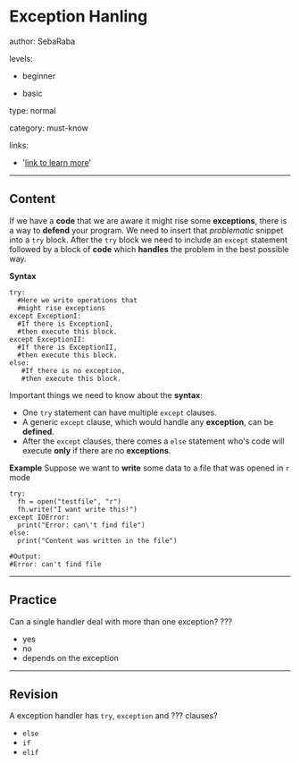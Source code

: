 # Exception Hanling
author: SebaRaba

levels:

  - beginner

  - basic

type: normal

category: must-know

links:

  - '[link to learn more](https://docs.python.org/3/tutorial/errors.html)'

---
## Content

If we have a **code** that we are aware it might rise some **exceptions**, there is a way to **defend** your program. We need to insert that *problematic* snippet into a `try` block. After the `try` block we need to include an `except` statement followed by a block of **code** which **handles** the problem in the best possible way.

**Syntax**
```
try:
  #Here we write operations that
  #might rise exceptions
except ExceptionI:
  #If there is ExceptionI,
  #then execute this block.
except ExceptionII:
  #If there is ExceptionII,
  #then execute this block.
else:
   #If there is no exception,
   #then execute this block.
```
Important things we need to know about the **syntax**:

- One `try` statement can have multiple `except` clauses.
- A generic `except` clause, which would handle any **exception**, can be **defined**.
- After the `except` clauses, there comes a `else` statement who's code will execute **only** if there are no **exceptions**.

**Example**
Suppose we want to **write** some data to a file that was opened in `r` mode
```
try:
  fh = open("testfile", "r")
  fh.write("I want write this!")
except IOError:
  print("Error: can\'t find file")
else:
  print("Content was written in the file")

#Output:
#Error: can't find file
```

---
## Practice

Can a single handler deal with more than one exception?
???

* yes
* no
* depends on the exception

---
## Revision

A exception handler has `try`, `exception` and ??? clauses?

* `else`
* `if`
* `elif`
